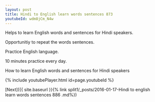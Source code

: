 ```yaml
---
layout: post
title: Hindi to English learn words sentences 873 
youtubeId: wdm8jCm_N4w
---
```

 
 
Helps to learn English words and sentences for Hindi speakers.

Opportunitiy to repeat the words sentences. 

Practice English language. 
 
10 minutes practice every day. 
 
How to learn English words and sentences for Hindi speakers 
 
{% include youtubePlayer.html id=page.youtubeId %}
 
 
[Next]({{ site.baseurl }}{% link  split1/_posts/2016-01-17-Hindi to english learn words sentences 886 .md%})
 

